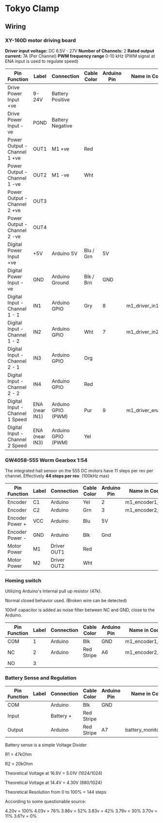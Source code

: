 # Tokyo Clamp

## Wiring

### XY-160D motor driving board

**Driver input voltage:** DC 6.5V - 27V
**Number of Channels:** 2
**Rated output current:**  7A (Per Channel)
**PWM frequency range** 0-10 kHz (PWM signal at ENA input is used to regulate speed)

| Pin Function                    | Label          | Connection         | Cable Color | Arduino Pin | Name in Code      |
| ------------------------------- | -------------- | ------------------ | ----------- | ----------- | ----------------- |
| Drive Power Input +ve           | 9-24V          | Battery Positive   |             |             |                   |
| Drive Power Input -ve           | PGND           | Battery Negative   |             |             |                   |
| Power Output - Channel 1 +ve    | OUT1           | M1 +ve             | Red         |             |                   |
| Power Output - Channel 1 -ve    | OUT2           | M1 -ve             | Wht         |             |                   |
| Power Output - Channel 2 +ve    | OUT3           |                    |             |             |                   |
| Power Output - Channel 2 -ve    | OUT4           |                    |             |             |                   |
| Digital Power Input +ve         | +5V            | Arduino 5V         | Blu / Grn   | 5V          |                   |
| Digital Power Input -ve         | GND            | Arduino Ground     | Blk / Brn   | GND         |                   |
| Digital Input - Channel 1 - 1   | IN1            | Arduino GPIO       | Gry         | 8           | m1_driver_in1_pin |
| Digital Input - Channel 1 - 2   | IN2            | Arduino GPIO       | Wht         | 7           | m1_driver_in2_pin |
| Digital Input - Channel 2 - 1   | IN3            | Arduino GPIO       | Org         |             |                   |
| Digital Input - Channel 2 - 2   | IN4            | Arduino GPIO       | Red         |             |                   |
| Digital Input - Channel 1 Speed | ENA (near IN1) | Arduino GPIO (PWM) | Pur         | 9           | m1_driver_ena_pin |
| Digital Input - Channel 2 Speed | ENA (near IN3) | Arduino GPIO (PWM) | Yel         |             |                   |

### GW4058-555 Worm Gearbox 1:54

The integrated hall sensor on the 555 DC motors have 11 steps per rev per channel. Effectively **44 steps per rev**. (100kHz max)

| Pin Function    | Label | Connection  | Cable Color | Arduino Pin | Name in Code    |
| --------------- | ----- | ----------- | ----------- | ----------- | --------------- |
| Encoder         | C1    | Arduino     | Yel         | 2           | m1_encoder1_pin |
| Encoder         | C2    | Arduino     | Grn         | 3           | m1_encoder2_pin |
| Encoder Power + | VCC   | Arduino     | Blu         | 5V          |                 |
| Encoder Power - | GND   | Arduino     | Blk         | Gnd         |                 |
| Motor Power     | M1    | Driver OUT1 | Red         |             |                 |
| Motor Power     | M2    | Driver OUT2 | Wht         |             |                 |

### Homing switch

Utilizing Arduino's Internal pull up resistor (47k). 

Normal closed behavior used. (Broken wire can be detected)

100nF capacitor is added as noise filter between NC and GND, close to the Arduino.

| Pin Function | Label | Connection | Cable Color | Arduino Pin | Name in Code    |
| ------------ | ----- | ---------- | ----------- | ----------- | --------------- |
| COM          | 1     | Arduino    | Blk         | GND         | m1_encoder1_pin |
| NC           | 2     | Arduino    | Red Stripe  | A6          | m1_encoder2_pin |
| NO           | 3     |            |             |             |                 |

### Battery Sense and Regulation

| Pin Function | Label | Connection | Cable Color | Arduino Pin | Name in Code        |
| ------------ | ----- | ---------- | ----------- | ----------- | ------------------- |
| COM          |       | Arduino    | Blk         | GND         |                     |
| Input        |       | Battery +  | Red Stripe  |             |                     |
| Output       |       | Arduino    | Red Stripe  | A7          | battery_monitor_pin |

Battery sense is a simple Voltage Divider

R1 = 47kOhm

R2 = 20kOhm

Theoretical Voltage at 16.8V = 5.01V (1024/1024)

Theoretical Voltage at 14.4V = 4.30V (880/1024)

Theoretical Resolution from 0 to 100% = 144 steps 

According to some questionable source:

4.20v = 100%
4.03v = 76%
3.86v = 52%
3.83v = 42%
3.79v = 30%
3.70v = 11%
3.6?v = 0%